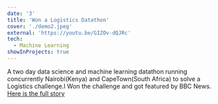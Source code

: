 ```yaml
---
date: '3'
title: 'Won a Logistics Datathon'
cover: './demo2.jpeg'
external: 'https://youtu.be/GIZOv-dQJRc'
tech:
  - Machine Learning
showInProjects: true
---
```


A two day data science and machine learning datathon running concurrently Nairobi(Kenya) and CapeTown(South Africa) to solve a Logistics challenge.I Won the challenge and got featured by BBC News.<a href="https://kenya.ai/cape-to-nairo-datathon-highlight/"> Here is the full story</a>
